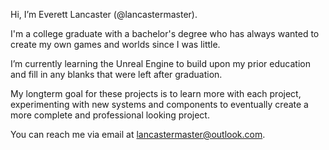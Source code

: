 Hi, I’m Everett Lancaster (@lancastermaster).

I'm a college graduate with a bachelor's degree who has always wanted to create my own games and worlds since I was little. 

I’m currently learning the Unreal Engine to build upon my prior education and fill in any blanks that were left after graduation.

My longterm goal for these projects is to learn more with each project, experimenting with new systems and components to eventually create a more complete and professional looking project.

You can reach me via email at lancastermaster@outlook.com.

<!---
lancastermaster/lancastermaster is a ✨ special ✨ repository because its `README.md` (this file) appears on your GitHub profile.
You can click the Preview link to take a look at your changes.
--->
